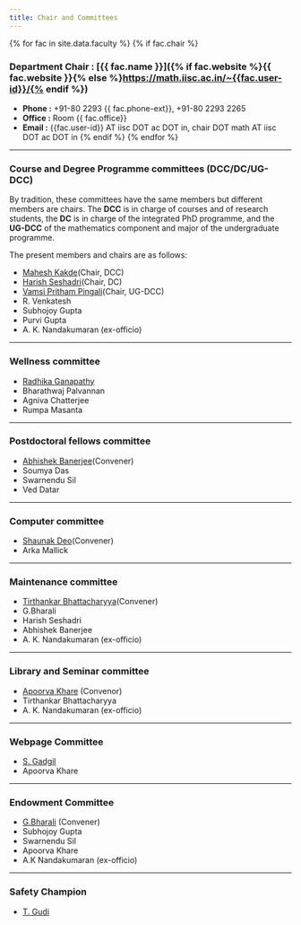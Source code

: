 ```yaml
---
title: Chair and Committees
---
```


{% for fac in site.data.faculty %}
{% if fac.chair %}

### Department Chair : [{{ fac.name }}]({% if fac.website %}{{ fac.website }}{% else %}https://math.iisc.ac.in/~{{fac.user-id}}/{% endif %})

* __Phone :__ +91-80 2293 {{ fac.phone-ext}}, +91-80 2293 2265
* __Office :__ Room {{ fac.office}}
* __Email :__ {{fac.user-id}} AT iisc DOT ac DOT in, chair DOT math AT iisc DOT ac DOT in 
{% endif %}
{%  endfor %}

---

### Course and Degree Programme committees (DCC/DC/UG-DCC)

By tradition, these committees have the same members but different members are chairs. The __DCC__ is in charge of courses and of research students, the __DC__ is in charge of the integrated PhD programme, and the __UG-DCC__ of the mathematics component and major of the undergraduate programme.

The present members and chairs are as follows:

* [Mahesh Kakde](https://math.iisc.ac.in/~maheshkakde/)(Chair, DCC)
* [Harish Seshadri](http://math.iisc.ernet.in/~harish/)(Chair, DC)
* [Vamsi Pritham Pingali](https://math.iisc.ac.in/~vamsipingali/)(Chair, UG-DCC)
* R. Venkatesh
* Subhojoy Gupta
* Purvi Gupta
* A. K. Nandakumaran (ex-officio)

---

### Wellness committee

* [Radhika Ganapathy](https://iisc.ac.in/women-scientists-in-iisc-dr-radhika-ganapathy/)
* Bharathwaj Palvannan
* Agniva Chatterjee
* Rumpa Masanta

---

### Postdoctoral fellows committee

* [Abhishek Banerjee](https://sites.google.com/site/abhishekb1313/)(Convener)
* Soumya Das
* Swarnendu Sil
* Ved Datar

---

### Computer committee

* [Shaunak Deo](https://sites.google.com/view/shaunakdeo/)(Convener)
* Arka Mallick

---

### Maintenance committee

* [Tirthankar Bhattacharyya](https://math.iisc.ac.in/~tirtha/)(Convener)
* G.Bharali
* Harish Seshadri
* Abhishek Banerjee
* A. K. Nandakumaran (ex-officio)

---

### Library and Seminar committee

* [Apoorva Khare](https://math.iisc.ac.in/~khare/) (Convenor)
* Tirthankar Bhattacharyya
* A. K. Nandakumaran (ex-officio)

---

### Webpage Committee
* [S. Gadgil](https://math.iisc.ac.in/~gadgil/)
* Apoorva Khare

---

### Endowment Committee
* [G.Bharali](https://math.iisc.ac.in/~bharali/) (Convener)
* Subhojoy Gupta
* Swarnendu Sil
* Apoorva Khare
* A.K Nandakumaran (ex-officio)

---

### Safety Champion

* [T. Gudi](http://math.iisc.ernet.in/~gudi/)
